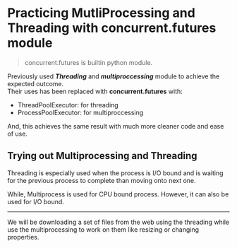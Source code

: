 # Practicing MutliProcessing and Threading with concurrent.futures module

> concurrent.futures is builtin python module.

Previously used ***Threading*** and ***multiproccessing*** module to achieve the expected outcome.  
Their uses has been replaced with **concurrent.futures** with:
- ThreadPoolExecutor: for threading
- ProcessPoolExecutor: for multiproccessing

And, this achieves the same result with much more cleaner code and ease of use.

## Trying out Multiprocessing and Threading

Threading is especially used when the process is I/O bound and is waiting for the previous process to complete than moving onto next one.  

While, Multiprocess is used for CPU bound process. However, it can also be used for I/O bound.  

---


We will be downloading a set of files from the web using the threading while use the multiprocessing to work on them like resizing or changing properties.